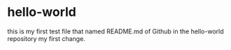 # hello-world

this is my first test file that named README.md of Github in the hello-world repository 
                my first change.
